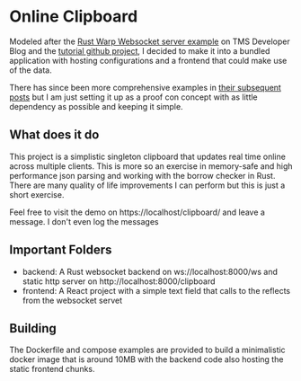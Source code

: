 # Online Clipboard

Modeled after the [Rust Warp Websocket server example](https://tms-dev-blog.com/build-basic-rust-websocket-server/) on TMS Developer Blog and the [tutorial github project](https://github.com/tmsdev82/basic-warp-websocket-server-tutorial), I decided to make it into a bundled application with hosting configurations and a frontend that could make use of the data.

There has since been more comprehensive examples in [their subsequent posts](https://tms-dev-blog.com/warp-data-update-loop-easy-how-to/) but I am just setting it up as a proof con concept with as little dependency as possible and keeping it simple.

## What does it do

This project is a simplistic singleton clipboard that updates real time online across multiple clients. This is more so an exercise in memory-safe and high performance json parsing and working with the borrow checker in Rust. There are many quality of life improvements I can perform but this is just a short exercise.

Feel free to visit the demo on https://localhost/clipboard/ and leave a message. I don't even log the messages

## Important Folders
- backend: A Rust websocket backend on ws://localhost:8000/ws and static http server on http://localhost:8000/clipboard
- frontend: A React project with a simple text field that calls to the reflects from the websocket servet

## Building

The Dockerfile and compose examples are provided to build a minimalistic docker image that is around 10MB with the backend code also hosting the static frontend chunks.

